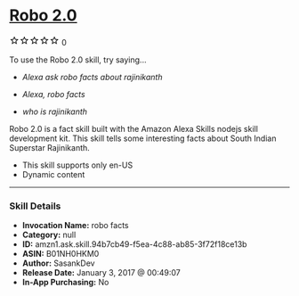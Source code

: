 # [Robo 2.0](http://alexa.amazon.com/#skills/amzn1.ask.skill.94b7cb49-f5ea-4c88-ab85-3f72f18ce13b)
![0 stars](../../images/ic_star_border_black_18dp_1x.png)![0 stars](../../images/ic_star_border_black_18dp_1x.png)![0 stars](../../images/ic_star_border_black_18dp_1x.png)![0 stars](../../images/ic_star_border_black_18dp_1x.png)![0 stars](../../images/ic_star_border_black_18dp_1x.png) 0

To use the Robo 2.0 skill, try saying...

* *Alexa ask robo facts about rajinikanth*

* *Alexa, robo facts*

* *who is rajinikanth*

Robo 2.0 is a fact skill built with the Amazon Alexa Skills nodejs skill development kit. This skill tells some interesting facts about South Indian Superstar Rajinikanth. 

 * This skill supports only en-US
* Dynamic content

***

### Skill Details

* **Invocation Name:** robo facts
* **Category:** null
* **ID:** amzn1.ask.skill.94b7cb49-f5ea-4c88-ab85-3f72f18ce13b
* **ASIN:** B01NH0HKM0
* **Author:** SasankDev
* **Release Date:** January 3, 2017 @ 00:49:07
* **In-App Purchasing:** No
